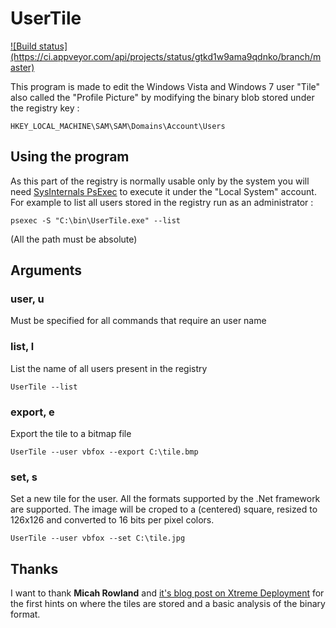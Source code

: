 UserTile
========

<a href="https://ci.appveyor.com/project/vbfox/usertile">
![Build status](https://ci.appveyor.com/api/projects/status/gtkd1w9ama9qdnko/branch/master)
</a>

This program is made to edit the Windows Vista and Windows 7 user "Tile" also called the "Profile Picture" by
modifying the binary blob stored under the registry key :

    HKEY_LOCAL_MACHINE\SAM\SAM\Domains\Account\Users

Using the program
-----------------

As this part of the registry is normally usable only by the system you will need
[SysInternals PsExec](http://technet.microsoft.com/en-us/sysinternals/bb897553) to execute it under the "Local System"
account. For example to list all users stored in the registry run as an administrator :

    psexec -S "C:\bin\UserTile.exe" --list

(All the path must be absolute)

Arguments
---------

### user, u

Must be specified for all commands that require an user name

### list, l

List the name of all users present in the registry

    UserTile --list

### export, e

Export the tile to a bitmap file

    UserTile --user vbfox --export C:\tile.bmp

### set, s

Set a new tile for the user. All the formats supported by the .Net framework are supported.
The image will be croped to a (centered) square, resized to 126x126 and converted to 16 bits per pixel colors.

    UserTile --user vbfox --set C:\tile.jpg

Thanks
------

I want to thank **Micah Rowland** and
[it's blog post on Xtreme Deployment](http://deployment.xtremeconsulting.com/2010/06/23/usertile-automation-part-1/)
for the first hints on where the tiles are stored and a basic analysis of the binary format.